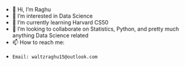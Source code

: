 - 👋 Hi, I’m Raghu
- 👀 I’m interested in Data Science
- 🌱 I’m currently learning Harvard CS50
- 💞️ I’m looking to collaborate on Statistics, Python, and pretty much anything Data Science related
- 📫 How to reach me:
-     Email: waltzraghu15@outlook.com 
